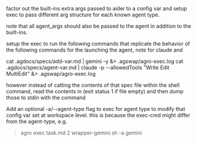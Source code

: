 factor out the built-ins extra args passed to aider to a config var and setup exec to pass different arg structure for each known agent type.

note that all agent_args should also be passed to the agent in addition to the built-ins.

setup the exec to run the following commands that replicate the behavior of the following commands for the launching the agent, note for claude and 

cat .agdocs/specs/add-var.md | gemini -y &> .agswap/agro-exec.log
cat .agdocs/specs/agent-var.md | claude -p --allowedTools "Write Edit MultiEdit" &> .agswap/agro-exec.log

however instead of catting the contents of that spec file within the shell command, read the contents in (exit status 1 if file empty) and then dump those to stdin with the command

Add an optional -a/--agent-type flag to exec for agent type to modify that config var set at workspace level. this is because the exec-cmd might differ from the agent-type, e.g.
> agro exec task.md 2 wrapper-gemini.sh -a gemini